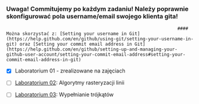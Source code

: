 

### Uwaga! Commitujemy po każdym zadaniu! Należy poprawnie skonfigurować pola username/email swojego klienta gita! 
                                                                    #### Można skorzystać z: [Setting your username in Git](https://help.github.com/en/github/using-git/setting-your-username-in-git) oraz [Setting your commit email address in Git](https://help.github.com/en/github/setting-up-and-managing-your-github-user-account/setting-your-commit-email-address#setting-your-commit-email-address-in-git)

- [x] Laboratorium 01 - zrealizowane na zajęciach 
- [ ] [Laboratorium 02](LAB02.md): Algorytmy rasteryzacji linii
- [ ] [Laboratorium 03](LAB03.md): Wypełnianie trójkątów

